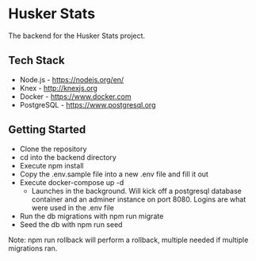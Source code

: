 # Husker Stats

The backend for the Husker Stats project.

## Tech Stack

- Node.js - https://nodejs.org/en/
- Knex - http://knexjs.org
- Docker - https://www.docker.com
- PostgreSQL - https://www.postgresql.org

## Getting Started

- Clone the repository
- cd into the backend directory
- Execute npm install
- Copy the .env.sample file into a new .env file and fill it out
- Execute docker-compose up -d
  - Launches in the background. Will kick off a postgresql database container and an adminer instance on port 8080. Logins are what were used in the .env file
- Run the db migrations with npm run migrate
- Seed the db with npm run seed

Note: npm run rollback will perform a rollback, multiple needed if multiple migrations ran.
